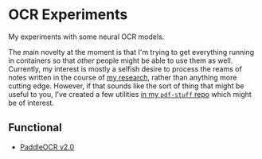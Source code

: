 # OCR Experiments

My experiments with some neural OCR models.

The main novelty at the moment is that I'm trying to get everything running in containers so that *other* people might be able to use them as well.
Currently, my interest is mostly a selfish desire to process the reams of notes written in the course of [my research](https://rl.ai/pages/research/), rather than anything more cutting edge.
However, if that sounds like the sort of thing that might be useful to you, I've created a few utilities [in my `pdf-stuff` repo](https://github.com/rldotai/pdf-stuff) which might be of interest.

## Functional

- [PaddleOCR v2.0](./paddle-ocr)

